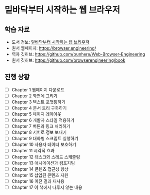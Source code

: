 # 밑바닥부터 시작하는 웹 브라우저

## 학습 자료

- 도서 정보: [밑바닥부터 시작하는 웹 브라우저](https://product.kyobobook.co.kr/detail/S000217503808)
- 원서 웹페이지: https://browser.engineering/
- 역자 깃허브: https://github.com/bunhere/Web-Browser-Engineering
- 원서 깃허브: https://github.com/browserengineering/book

## 진행 상황

- [ ] Chapter 1 웹페이지 다운로드
- [ ] Chapter 2 화면에 그리기
- [ ] Chapter 3 텍스트 포맷팅하기
- [ ] Chapter 4 문서 트리 구축하기
- [ ] Chapter 5 페이지 레이아웃
- [ ] Chapter 6 개발자 스타일 적용하기
- [ ] Chapter 7 버튼과 링크 처리하기
- [ ] Chapter 8 서버로 정보 보내기
- [ ] Chapter 9 대화형 스크립트 실행하기
- [ ] Chapter 10 사용자 데이터 보호하기
- [ ] Chapter 11 시각적 효과
- [ ] Chapter 12 태스크와 스레드 스케줄링
- [ ] Chapter 13 애니메이션과 컴포지팅
- [ ] Chapter 14 콘텐츠 접근성 향상
- [ ] Chapter 15 삽입된 콘텐츠 지원
- [ ] Chapter 16 이전 결과 재사용
- [ ] Chapter 17 이 책에서 다루지 않는 내용
